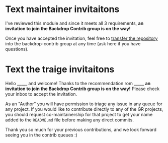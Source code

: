 # Text maintainer invitaitons

I've reviewed this module and since it meets all 3 requirements, **an invitation to join the Backdrop Contrib group is on the way!**

Once you have accepted the invitation, feel free to [transfer the repository](https://docs.backdropcms.org/documentation/after-your-application-is-accepted) into the backdrop-contrib group at any time (ask here if you have questions).



# Text the traige invitaitons

Hello _____ and welcome! Thanks to the recommendation rom _____ **an invitation to join the Backdrop Contrib group is on the way!** Please check your inbox to accept the invitation.

As an "Author" you will have permission to triage any issue in any queue for any project. If you would like to contribute directly to any of the GR projects, you should request co-maintainership for that project to get your name added to the `README.md` file before making any direct commits.

Thank you so much for your previous contributions, and we look forward seeing you in the contrib queues :)